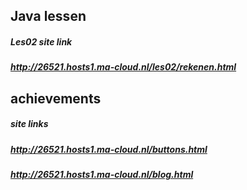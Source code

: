 ## Java lessen
##### Les02 site link
##### http://26521.hosts1.ma-cloud.nl/les02/rekenen.html

## achievements
##### site links
##### http://26521.hosts1.ma-cloud.nl/buttons.html
##### http://26521.hosts1.ma-cloud.nl/blog.html

